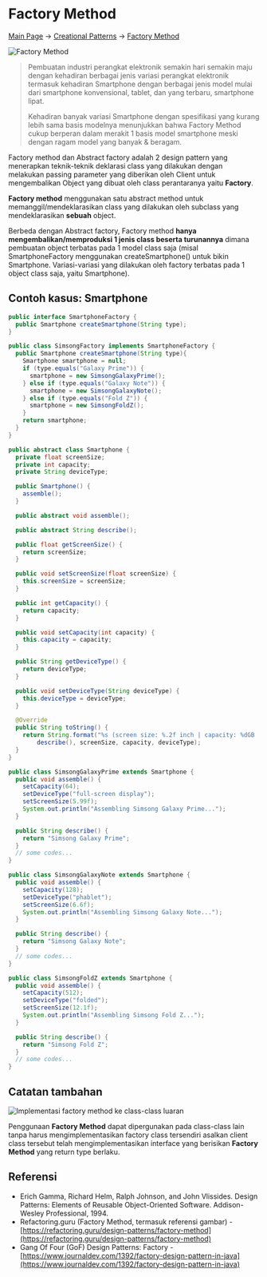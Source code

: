 # Factory Method

[Main Page](..) → [Creational Patterns](.) → [Factory Method](#)

![Factory Method](https://refactoring.guru/images/patterns/content/factory-method/factory-method-en.png#center "Factory Method")

> Pembuatan industri perangkat elektronik semakin hari semakin maju dengan kehadiran berbagai jenis variasi perangkat elektronik termasuk kehadiran Smartphone dengan berbagai jenis model mulai dari smartphone konvensional, tablet, dan yang terbaru, smartphone lipat.
>
> Kehadiran banyak variasi Smartphone dengan spesifikasi yang kurang lebih sama basis modelnya menunjukkan bahwa Factory Method cukup berperan dalam merakit 1 basis model smartphone meski dengan ragam model yang banyak & beragam.

Factory method dan Abstract factory adalah 2 design pattern yang menerapkan teknik-teknik deklarasi class yang dilakukan dengan melakukan passing parameter yang diberikan oleh Client untuk mengembalikan Object yang dibuat oleh class perantaranya yaitu **Factory**.

**Factory method** menggunakan satu abstract method untuk memanggil/mendeklarasikan class yang dilakukan oleh subclass yang mendeklarasikan **sebuah** object.

Berbeda dengan Abstract factory, Factory method **hanya mengembalikan/memproduksi 1 jenis class beserta turunannya** dimana pembuatan object terbatas pada 1 model class saja (misal SmartphoneFactory menggunakan createSmartphone() untuk bikin Smartphone. Variasi-variasi yang dilakukan oleh factory terbatas pada 1 object class saja, yaitu Smartphone).

## Contoh kasus: Smartphone

```java
public interface SmartphoneFactory {
  public Smartphone createSmartphone(String type);
}

public class SimsongFactory implements SmartphoneFactory {
  public Smartphone createSmartphone(String type){
    Smartphone smartphone = null;
    if (type.equals("Galaxy Prime")) {
      smartphone = new SimsongGalaxyPrime();
    } else if (type.equals("Galaxy Note")) {
      smartphone = new SimsongGalaxyNote();
    } else if (type.equals("Fold Z")) {
      smartphone = new SimsongFoldZ();
    }
    return smartphone;
  }
}

public abstract class Smartphone {
  private float screenSize;
  private int capacity;
  private String deviceType;

  public Smartphone() {
    assemble();
  }

  public abstract void assemble();

  public abstract String describe();

  public float getScreenSize() {
    return screenSize;
  }

  public void setScreenSize(float screenSize) {
    this.screenSize = screenSize;
  }

  public int getCapacity() {
    return capacity;
  }

  public void setCapacity(int capacity) {
    this.capacity = capacity;
  }

  public String getDeviceType() {
    return deviceType;
  }

  public void setDeviceType(String deviceType) {
    this.deviceType = deviceType;
  }

  @Override
  public String toString() {
    return String.format("%s (screen size: %.2f inch | capacity: %dGB | type: %s)",
        describe(), screenSize, capacity, deviceType);
  }
}

public class SimsongGalaxyPrime extends Smartphone {
  public void assemble() {
    setCapacity(64);
    setDeviceType("full-screen display");
    setScreenSize(5.99f);
    System.out.println("Assembling Simsong Galaxy Prime...");
  }

  public String describe() {
    return "Simsong Galaxy Prime";
  }
  // some codes...
}

public class SimsongGalaxyNote extends Smartphone {
  public void assemble() {
    setCapacity(128);
    setDeviceType("phablet");
    setScreenSize(6.6f);
    System.out.println("Assembling Simsong Galaxy Note...");
  }

  public String describe() {
    return "Simsong Galaxy Note";
  }
  // some codes...
}

public class SimsongFoldZ extends Smartphone {
  public void assemble() {
    setCapacity(512);
    setDeviceType("folded");
    setScreenSize(12.1f);
    System.out.println("Assembling Simsong Fold Z...");
  }

  public String describe() {
    return "Simsong Fold Z";
  }
  // some codes...
}
```


## Catatan tambahan

![Implementasi factory method ke class-class luaran](https://refactoring.guru/images/patterns/diagrams/factory-method/solution3-en.png#center "Implementasi factory method ke class-class luaran")

Penggunaan **Factory Method** dapat dipergunakan pada class-class lain tanpa harus mengimplementasikan factory class tersendiri asalkan client class tersebut telah mengimplementasikan interface yang berisikan **Factory Method** yang return type berlaku.


## Referensi

- Erich Gamma, Richard Helm, Ralph Johnson, and John Vlissides. Design Patterns: Elements of Reusable Object-Oriented Software. Addison-Wesley Professional, 1994.
- Refactoring.guru (Factory Method, termasuk referensi gambar) - [https://refactoring.guru/design-patterns/factory-method](https://refactoring.guru/design-patterns/factory-method)
- Gang Of Four (GoF) Design Patterns: Factory - [https://www.journaldev.com/1392/factory-design-pattern-in-java](https://www.journaldev.com/1392/factory-design-pattern-in-java)
